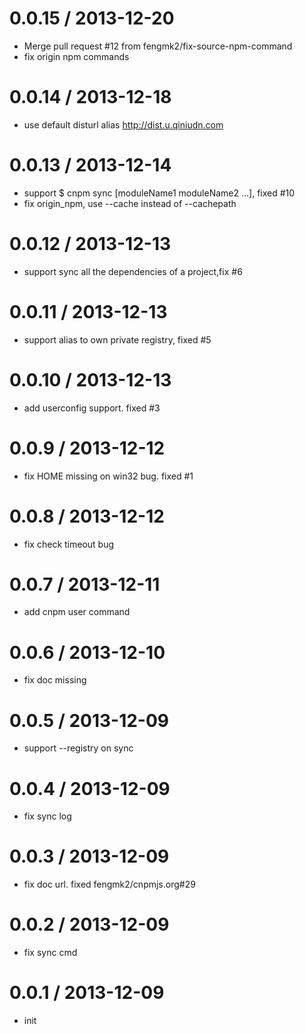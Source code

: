 
0.0.15 / 2013-12-20 
==================

  * Merge pull request #12 from fengmk2/fix-source-npm-command
  * fix origin npm commands

0.0.14 / 2013-12-18 
==================

  * use default disturl alias http://dist.u.qiniudn.com

0.0.13 / 2013-12-14 
==================

  * support $ cnpm sync [moduleName1 moduleName2 ...], fixed #10
  * fix origin_npm, use --cache instead of --cachepath

0.0.12 / 2013-12-13 
==================

  * support sync all the dependencies of a project,fix #6

0.0.11 / 2013-12-13 
==================

  * support alias to own private registry, fixed #5

0.0.10 / 2013-12-13 
==================

  * add userconfig support. fixed #3

0.0.9 / 2013-12-12 
==================

  * fix HOME missing on win32 bug. fixed #1

0.0.8 / 2013-12-12 
==================

  * fix check timeout bug

0.0.7 / 2013-12-11 
==================

  * add cnpm user command

0.0.6 / 2013-12-10 
==================

  * fix doc missing

0.0.5 / 2013-12-09 
==================

  * support --registry on sync

0.0.4 / 2013-12-09 
==================

  * fix sync log

0.0.3 / 2013-12-09 
==================

  * fix doc url. fixed fengmk2/cnpmjs.org#29

0.0.2 / 2013-12-09 
==================

  * fix sync cmd

0.0.1 / 2013-12-09 
==================

  * init

